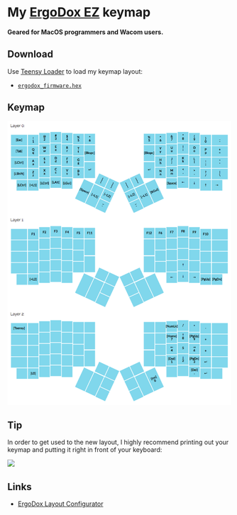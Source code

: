 # My [ErgoDox EZ](https://ergodox-ez.com/) keymap

**Geared for MacOS programmers and Wacom users.**

## Download

Use [Teensy Loader](https://www.pjrc.com/teensy/loader.html) to load my keymap layout:

* [`ergodox_firmware.hex`](ergodox_firmware.hex)

## Keymap

![](keymap.png)

## Tip

In order to get used to the new layout, I highly recommend printing out your keymap and putting it right in front of your keyboard:

![](photo.png)

## Links

* [ErgoDox Layout Configurator](https://keyboard-configurator.massdrop.com/ext/ergodox)
